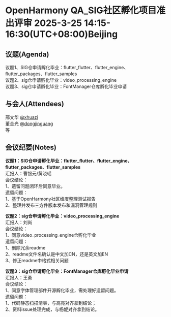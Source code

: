 # OpenHarmony QA_SIG社区孵化项目准出评审 2025-3-25 14:15-16:30(UTC+08:00)Beijing

## 议题(Agenda)

议题1、SIG仓申请孵化毕业：flutter_flutter、flutter_engine、flutter_packages、flutter_samples  
议题2、sig仓申请孵化毕业：video_processing_engine  
议题3、sig仓申请孵化毕业：FontManager仓库孵化毕业申请  

## 与会人(Attendees)

邢文华 [@xhuazi](https://gitee.com/xhuazi)  
董金光 [@dongjinguang](https://gitee.com/dongjinguang)  
等

## 会议纪要(Notes)

**议题1：SIG仓申请孵化毕业：flutter_flutter、flutter_engine、flutter_packages、flutter_samples**  
汇报人：曹银元/黄晓瑶  
会议结论：  
1、遗留问题闭环后同意毕业。  
遗留问题：  
1、基于OpenHarmony社区维度整理测试报告  
2、整理并发布三方件版本发布和漏洞管理规则  

**议题2：sig仓申请孵化毕业：video_processing_engine**  
汇报人：刘尚  
会议结论：  
1、同意video_processing_engine仓孵化毕业  
遗留问题：  
1、删除冗余readme  
2、readme文件名确认是中文加CN，还是英文加EN  
3、修正readme中格式相关问题  

**议题3：sig仓申请孵化毕业：FontManager仓库孵化毕业申请**  
汇报人：王勇  
会议结论：  
1、同意字体管理部件开源孵化毕业，需处理好遗留问题。  
遗留问题：  
1、代码静态扫描清零，与高亮对齐拿到结论；  
2、资料issue处理完成，与杨妮对齐拿到结论。  
